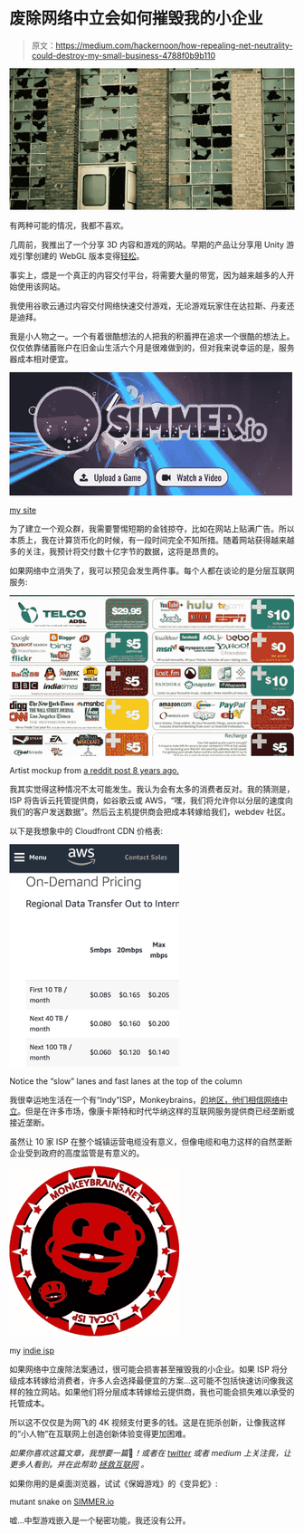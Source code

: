 # 废除网络中立会如何摧毁我的小企业

> 原文：<https://medium.com/hackernoon/how-repealing-net-neutrality-could-destroy-my-small-business-4788f0b9b110>

![](img/de4717d57a3ea7c9fb92bdde3c2b4856.png)

有两种可能的情况，我都不喜欢。

几周前，我推出了一个分享 3D 内容和游戏的网站。早期的产品让分享用 Unity 游戏引擎创建的 WebGL 版本变得[轻松](https://www.gamasutra.com/blogs/RoccoBalsamo/20171108/309168/Share__Embed_Unity_WebGL_Games_Just_about_Anywhere.php)。

事实上，煨是一个真正的内容交付平台，将需要大量的带宽，因为越来越多的人开始使用该网站。

我使用谷歌云通过内容交付网络快速交付游戏，无论游戏玩家住在达拉斯、丹麦还是迪拜。

我是小人物之一。一个有着很酷想法的人把我的积蓄押在追求一个很酷的想法上。仅仅依靠储蓄账户在旧金山生活六个月是很难做到的，但对我来说幸运的是，服务器成本相对便宜。

[![](img/7f8ca29314a084ef9c0c2ac735f9d27a.png)](https://simmer.io)

[my site](https://simmer.io)

为了建立一个观众群，我需要警惕短期的金钱掠夺，比如在网站上贴满广告。所以本质上，我在计算货币化的时候，有一段时间完全不知所措。随着网站获得越来越多的关注，我预计将交付数十亿字节的数据，这将是昂贵的。

如果网络中立消失了，我可以预见会发生两件事。每个人都在谈论的是分层互联网服务:

![](img/25eadec08d94e7ac5b51df94237ff428.png)

Artist mockup from [a reddit post 8 years ago.](https://www.reddit.com/r/pics/comments/9yj1f/heres_a_new_scenario_i_just_created_illustrating/)

我其实觉得这种情况不太可能发生。我认为会有太多的消费者反对。我的猜测是，ISP 将告诉云托管提供商，如谷歌云或 AWS，“嘿，我们将允许你以分层的速度向我们的客户发送数据”。然后云主机提供商会把成本转嫁给我们，webdev 社区。

以下是我想象中的 Cloudfront CDN 价格表:

![](img/9e4ba16d86abd47ea7a5ab9d26d2e780.png)

Notice the “slow” lanes and fast lanes at the top of the column

我很幸运地生活在一个有“Indy”ISP，Monkeybrains，[的地区，他们相信网络中立](https://www.monkeybrains.net/policies.php#neutrality)。但是在许多市场，像康卡斯特和时代华纳这样的互联网服务提供商已经垄断或接近垄断。

虽然让 10 家 ISP 在整个城镇运营电缆没有意义，但像电缆和电力这样的自然垄断企业受到政府的高度监管是有意义的。

![](img/792a7afef2953b7e10fd4617f6e9b623.png)

my [indie isp](https://monkeybrains.net)

如果网络中立废除法案通过，很可能会损害甚至摧毁我的小企业。如果 ISP 将分级成本转嫁给消费者，许多人会选择最便宜的方案…这可能不包括快速访问像我这样的独立网站。如果他们将分层成本转嫁给云提供商，我也可能会损失难以承受的托管成本。

所以这不仅仅是为网飞的 4K 视频支付更多的钱。这是在扼杀创新，让像我这样的“小人物”在互联网上创造创新体验变得更加困难。

*如果你喜欢这篇文章，我想要一篇*👏*！或者在* [*twitter*](https://twitter.io/@simmer_io) *或者 medium 上关注我，让更多人看到。并在此帮助* [*拯救互联网*](http://act.freepress.net/sign/internet_wake_up_destroy/?source=what) *。*

如果你用的是桌面浏览器，试试《保姆游戏》的《变异蛇》:

mutant snake on [SIMMER.io](https://simmer.io)

嘘…中型游戏嵌入是一个秘密功能，我还没有公开。